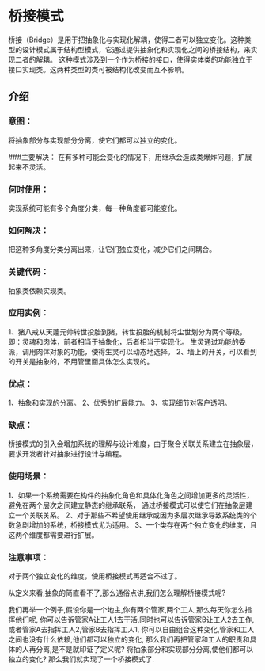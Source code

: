 # 桥接模式
桥接（Bridge）是用于把抽象化与实现化解耦，使得二者可以独立变化。这种类型的设计模式属于结构型模式，它通过提供抽象化和实现化之间的桥接结构，来实现二者的解耦。
这种模式涉及到一个作为桥接的接口，使得实体类的功能独立于接口实现类。这两种类型的类可被结构化改变而互不影响。

## 介绍
### 意图：
将抽象部分与实现部分分离，使它们都可以独立的变化。

###主要解决：
在有多种可能会变化的情况下，用继承会造成类爆炸问题，扩展起来不灵活。

### 何时使用：
实现系统可能有多个角度分类，每一种角度都可能变化。

### 如何解决：
把这种多角度分类分离出来，让它们独立变化，减少它们之间耦合。

### 关键代码：
抽象类依赖实现类。

### 应用实例： 
1、猪八戒从天蓬元帅转世投胎到猪，转世投胎的机制将尘世划分为两个等级，
即：灵魂和肉体，前者相当于抽象化，后者相当于实现化。
生灵通过功能的委派，调用肉体对象的功能，使得生灵可以动态地选择。 
2、墙上的开关，可以看到的开关是抽象的，不用管里面具体怎么实现的。

### 优点： 
1、抽象和实现的分离。 
2、优秀的扩展能力。 
3、实现细节对客户透明。

### 缺点：
桥接模式的引入会增加系统的理解与设计难度，由于聚合关联关系建立在抽象层，要求开发者针对抽象进行设计与编程。

### 使用场景： 
1、如果一个系统需要在构件的抽象化角色和具体化角色之间增加更多的灵活性，避免在两个层次之间建立静态的继承联系，
通过桥接模式可以使它们在抽象层建立一个关联关系。 
2、对于那些不希望使用继承或因为多层次继承导致系统类的个数急剧增加的系统，桥接模式尤为适用。 
3、一个类存在两个独立变化的维度，且这两个维度都需要进行扩展。

### 注意事项：
对于两个独立变化的维度，使用桥接模式再适合不过了。


从定义来看,抽象的简直看不了,那么通俗点讲,我们怎么理解桥接模式呢?

我们再举一个例子,假设你是一个地主,你有两个管家,两个工人,那么每天你怎么指挥他们呢,
你可以告诉管家A让工人1去干活,同时也可以告诉管家B让工人2去工作,或者管家A去指挥工人2,管家B去指挥工人1, 
你可以自由组合这种变化,管家和工人之间也没有什么依赖,他们都可以独立的变化,
那么我们再把管家和工人的职责和具体的人再分离,是不是就印证了定义呢? 
将抽象部分和实现部分分离,使他们都可以独立的变化? 
那么我们就实现了一个桥接模式了.

